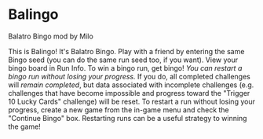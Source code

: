 # Balingo
 Balatro Bingo mod by Milo

This is Balingo! It's Balatro Bingo. Play with a friend by entering the same Bingo seed (you can do the same run seed too, if you want). View your bingo board in Run Info. To win a bingo run, get bingo! *You can restart a bingo run without losing your progress.* If you do, all completed challenges will *remain completed*, but data associated with incomplete challenges (e.g. challenges that have become impossible and progress toward the "Trigger 10 Lucky Cards" challenge) will be reset. To restart a run without losing your progress, create a new game from the in-game menu and check the "Continue Bingo" box. Restarting runs can be a useful strategy to winning the game!

